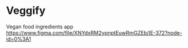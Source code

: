 # Veggify
 Vegan food ingredients app
 https://www.figma.com/file/XNYdxRM2ypnptEuwRmGZEb/IE-372?node-id=0%3A1
